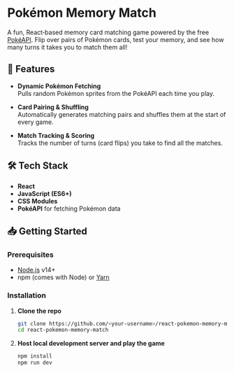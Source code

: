 # Pokémon Memory Match

A fun, React‑based memory card matching game powered by the free [PokéAPI](https://pokeapi.co/). Flip over pairs of Pokémon cards, test your memory, and see how many turns it takes you to match them all!

## 🚀 Features

- **Dynamic Pokémon Fetching**  
  Pulls random Pokémon sprites from the PokéAPI each time you play.

- **Card Pairing & Shuffling**  
  Automatically generates matching pairs and shuffles them at the start of every game.

- **Match Tracking & Scoring**  
  Tracks the number of turns (card flips) you take to find all the matches.

## 🛠️ Tech Stack

- **React**
- **JavaScript (ES6+)**
- **CSS Modules**
- **PokéAPI** for fetching Pokémon data

## 📥 Getting Started

### Prerequisites

- [Node.js](https://nodejs.org/) v14+
- npm (comes with Node) or [Yarn](https://yarnpkg.com/)

### Installation

1. **Clone the repo**
   ```bash
   git clone https://github.com/<your‑username>/react-pokemon-memory-match.git
   cd react-pokemon-memory-match
   ```
2. **Host local development server and play the game**
   ```bash
   npm install
   npm run dev
   ```
